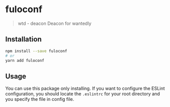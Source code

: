 # fuloconf

> wtd - deacon
> Deacon for wantedly

## Installation

```sh
npm install --save fuloconf
# or
yarn add fuloconf
```

## Usage

You can use this package only installing. If you want to configure the ESLint configuration, you should locate the `.eslintrc` for your root directory and you specify the file in config file.
